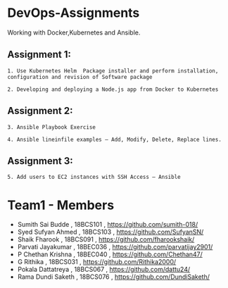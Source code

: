 # DevOps-Assignments

Working with Docker,Kubernetes and Ansible.

## Assignment 1:
	1. Use Kubernetes Helm  Package installer and perform installation, configuration and revision of Software package 

	2. Developing and deploying a Node.js app from Docker to Kubernetes
		
	
## Assignment 2:	
    3. Ansible Playbook Exercise
	
	4. Ansible lineinfile examples – Add, Modify, Delete, Replace lines. 
	
	
## Assignment 3:	
    5. Add users to EC2 instances with SSH Access – Ansible
	 

# Team1 - Members

* Sumith Sai Budde , 18BCS101 , https://github.com/sumith-018/
* Syed Sufyan Ahmed , 18BCS103 , https://github.com/SufyanSN/
* Shaik Fharook , 18BCS091 , https://github.com/fharookshaik/
* Parvati Jayakumar , 18BEC036 , https://github.com/parvatijay2901/
* P Chethan Krishna	, 18BEC040 ,	https://github.com/Chethan47/
* G Rithika ,	18BCS031 , https://github.com/Rithika2000/
* Pokala Dattatreya ,	18BCS067 ,	https://github.com/dattu24/
* Rama Dundi Saketh ,	18BCS076 ,	https://github.com/DundiSaketh/
